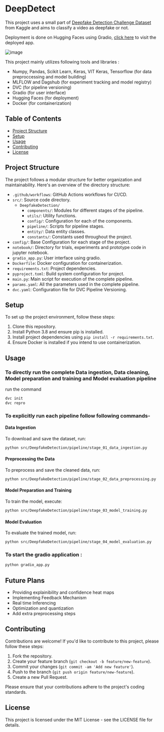 # DeepDetect

This project uses a small part of [Deepfake Detection Challenge Dataset](https://www.kaggle.com/c/deepfake-detection-challenge/data) from Kaggle and aims to classify a video as deepfake or not.

Deployment is done on Hugging Faces using Gradio, [click here]() to visit the deployed app.

![image](https://imgs.search.brave.com/Ix_KaGH7ekl6m8g5ww7CMc177tacKIBzNlJfVC-VnEQ/rs:fit:860:0:0:0/g:ce/aHR0cHM6Ly9zcGVj/dHJ1bS5pZWVlLm9y/Zy9tZWRpYS1saWJy/YXJ5L3N0aWxsLWZy/b20tYS12aWRlby1z/aG93aW5nLWEtd29t/YW4taW4tYS1raXRj/aGVuLXRoZS1vcmln/aW5hbC1pcy1vbi10/aGUtbGVmdC10aGUt/ZGVlcGZha2Utb24t/dGhlLXJpZ2h0LWFs/b25nLXdpdGgtYW4t/aW5zZXQtaW1hLmpw/Zz9pZD0yNTU5MDM4/MyZ3aWR0aD0xMjAw/JmhlaWdodD02NjA)

This project mainly utilizes following tools and libraries :

- Numpy, Pandas, Scikit Learn, Keras, VIT Keras, Tensorflow (for data preproccessing and model building)
- MLFLOW and Dagshub (for experiment tracking and model registry)
- DVC (for pipeline versioning)
- Gradio (for user interface)
- Hugging Faces (for deployment)
- Docker (for containerization)

## Table of Contents

- [Project Structure](#project-structure)
- [Setup](#setup)
- [Usage](#usage)
- [Contributing](#contributing)
- [License](#license)

## Project Structure

The project follows a modular structure for better organization and maintainability. Here's an overview of the directory structure:

- `.github/workflows`: GitHub Actions workflows for CI/CD.
- `src/`: Source code directory.
  - `DeepfakeDetection/`
    - `components/`: Modules for different stages of the pipeline.
    - `utils/`: Utility functions.
    - `config/`: Configuration for each of the components.
    - `pipeline/`: Scripts for pipeline stages.
    - `entity/`: Data entity classes.
    - `constants/`: Constants used throughout the project.
- `config/`: Base Configuration for each stage of the project.
- `notebook/`: Directory for trials, experiments and prototype code in jupyter notebook.
- `gradio_app.py`: User interface using gradio.
- `Dockerfile`: Docker configuration for containerization.
- `requirements.txt`: Project dependencies.
- `pyproject.toml`: Build system configuration for project.
- `main.py`: Main script for execution of the complete pipeline.
- `params.yaml`: All the parameters used in the complete pipeline.
- `dvc.yaml`: Configuration file for DVC Pipeline Versioning.

## Setup

To set up the project environment, follow these steps:

1. Clone this repository.
2. Install Python 3.8 and ensure pip is installed.
3. Install project dependencies using `pip install -r requirements.txt`.
4. Ensure Docker is installed if you intend to use containerization.

## Usage

### To directly run the complete Data ingestion, Data cleaning, Model preparation and training and Model evaluation pipeline

run the command

```bash
dvc init
dvc repro
```

### To explicitly run each pipeline follow following commands-

#### Data Ingestion

To download and save the dataset, run:

```bash
python src/DeepfakeDetection/pipeline/stage_01_data_ingestion.py
```

#### Preprocessing the Data

To preprocess and save the cleaned data, run:

```bash
python src/DeepfakeDetection/pipeline/stage_02_data_preprocessing.py
```

#### Model Preparation and Training

To train the model, execute:

```bash
python src/DeepfakeDetection/pipeline/stage_03_model_training.py
```

#### Model Evaluation

To evaluate the trained model, run:

```bash
python src/DeepfakeDetection/pipeline/stage_04_model_evaluation.py
```

### To start the gradio application :

```bash
python gradio_app.py
```

## Future Plans

 - Providing explainibility and confidence heat maps
 - Implementing Feedback Mechanism
 - Real time Inferencing
 - Optimization and quantization
 - Add extra preprocessing steps

## Contributing

Contributions are welcome! If you'd like to contribute to this project, please follow these steps:

1. Fork the repository.
2. Create your feature branch (`git checkout -b feature/new-feature`).
3. Commit your changes (`git commit -am 'Add new feature'`).
4. Push to the branch (`git push origin feature/new-feature`).
5. Create a new Pull Request.

Please ensure that your contributions adhere to the project's coding standards.

## License
This project is licensed under the MIT License - see the LICENSE file for details.
